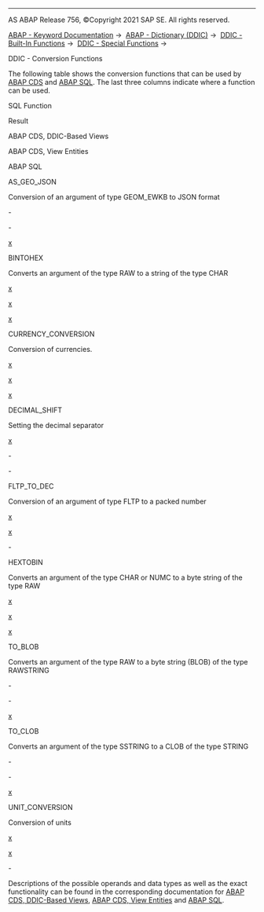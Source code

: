   

* * *

AS ABAP Release 756, ©Copyright 2021 SAP SE. All rights reserved.

[ABAP - Keyword Documentation](javascript:call_link\('abenabap.htm'\)) →  [ABAP - Dictionary (DDIC)](javascript:call_link\('abenabap_dictionary.htm'\)) →  [DDIC - Built-In Functions](javascript:call_link\('abenddic_builtin_functions.htm'\)) →  [DDIC - Special Functions](javascript:call_link\('abenddic_special_functions.htm'\)) → 

DDIC - Conversion Functions

The following table shows the conversion functions that can be used by [ABAP CDS](javascript:call_link\('abenabap_cds_glosry.htm'\) "Glossary Entry") and [ABAP SQL](javascript:call_link\('abenabap_sql_glosry.htm'\) "Glossary Entry"). The last three columns indicate where a function can be used.

SQL Function

Result

ABAP CDS, DDIC-Based Views

ABAP CDS, View Entities

ABAP SQL

AS\_GEO\_JSON

Conversion of an argument of type GEOM\_EWKB to JSON format

\-

\-

[x](javascript:call_link\('abensql_geo_conv_func.htm'\))

BINTOHEX

Converts an argument of the type RAW to a string of the type CHAR

[x](javascript:call_link\('abencds_conv_func_types_v1.htm'\))

[x](javascript:call_link\('abencds_conv_func_types_v2.htm'\))

[x](javascript:call_link\('abensql_type_conv_func.htm'\))

CURRENCY\_CONVERSION

Conversion of currencies.

[x](javascript:call_link\('abencds_conv_func_unit_curr_v1.htm'\))

[x](javascript:call_link\('abencds_conv_func_unit_curr_v2.htm'\))

[x](javascript:call_link\('abensql_curr_unit_conv_func.htm'\))

DECIMAL\_SHIFT

Setting the decimal separator

[x](javascript:call_link\('abencds_conv_func_unit_curr_v1.htm'\))

\-

\-

FLTP\_TO\_DEC

Conversion of an argument of type FLTP to a packed number

[x](javascript:call_link\('abencds_conv_func_types_v1.htm'\))

[x](javascript:call_link\('abencds_conv_func_types_v2.htm'\))

\-

HEXTOBIN

Converts an argument of the type CHAR or NUMC to a byte string of the type RAW

[x](javascript:call_link\('abencds_conv_func_types_v1.htm'\))

[x](javascript:call_link\('abencds_conv_func_types_v2.htm'\))

[x](javascript:call_link\('abensql_type_conv_func.htm'\))

TO\_BLOB

Converts an argument of the type RAW to a byte string (BLOB) of the type RAWSTRING

\-

\-

[x](javascript:call_link\('abensql_type_conv_func.htm'\))

TO\_CLOB

Converts an argument of the type SSTRING to a CLOB of the type STRING

\-

\-

[x](javascript:call_link\('abensql_type_conv_func.htm'\))

UNIT\_CONVERSION

Conversion of units

[x](javascript:call_link\('abencds_conv_func_unit_curr_v1.htm'\))

[x](javascript:call_link\('abencds_conv_func_unit_curr_v2.htm'\))

\-

Descriptions of the possible operands and data types as well as the exact functionality can be found in the corresponding documentation for [ABAP CDS, DDIC-Based Views](javascript:call_link\('abencds_conversion_functions_v1.htm'\)), [ABAP CDS, View Entities](javascript:call_link\('abencds_conversion_functions_v2.htm'\)) and [ABAP SQL](javascript:call_link\('abenabap_sql_conversion_functions.htm'\)).